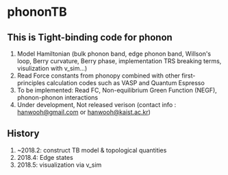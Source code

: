 # phononTB

## This is Tight-binding code for phonon

1. Model Hamiltonian (bulk phonon band, edge phonon band, Willson's loop, Berry curvature, Berry phase, implementation TRS breaking terms, visulization with v_sim...)
1. Read Force constants from phonopy combined with other first-principles calculation codes such as VASP and Quantum Espresso
1. To be implemented: Read FC, Non-equilibrium Green Function (NEGF), phonon-phonon interactions
1. Under development, Not released verison (contact info : hanwooh@gmail.com or hanwooh@kaist.ac.kr)

## History

1. ~2018.2: construct TB model & topological quantities
2. 2018.4: Edge states
3. 2018.5: visualization via v_sim
